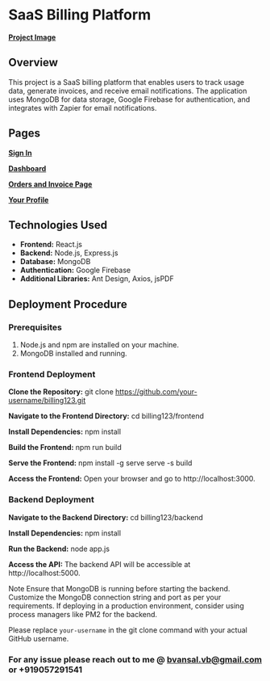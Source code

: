 # SaaS Billing Platform

[**Project Image**](https://drive.google.com/file/d/1Sj9znZTGLH7mQFb6p2X1SAVTLH49krWz/view?usp=sharing)

## Overview

This project is a SaaS billing platform that enables users to track usage data, generate invoices, and receive email notifications. The application uses MongoDB for data storage, Google Firebase for authentication, and integrates with Zapier for email notifications.

## Pages

[**Sign In**](https://drive.google.com/file/d/1RInZQryh93Ak4KfTXko3WTPXAJbUcNQT/view?usp=sharing) 

[**Dashboard**](https://drive.google.com/file/d/1nWq2S3YgXRLryBBkITB_qlYaCEuR2zGZ/view?usp=sharing)

[**Orders and Invoice Page**](https://drive.google.com/file/d/1Iuhzd0w4lcXd7n28vjQsy2mitF_g72pA/view?usp=sharing)

[**Your Profile**](https://drive.google.com/file/d/1N8wNhGxcPYz4vJS5fMluxVjOADe1knty/view?usp=sharing)

## Technologies Used

- **Frontend:** React.js
- **Backend:** Node.js, Express.js
- **Database:** MongoDB
- **Authentication:** Google Firebase
- **Additional Libraries:** Ant Design, Axios, jsPDF

## Deployment Procedure

### Prerequisites

1. Node.js and npm are installed on your machine.
2. MongoDB installed and running.

### Frontend Deployment

**Clone the Repository:**
git clone https://github.com/your-username/billing123.git

**Navigate to the Frontend Directory:**
cd billing123/frontend

**Install Dependencies:**
npm install

**Build the Frontend:**
npm run build

**Serve the Frontend:**
npm install -g serve
serve -s build

**Access the Frontend:**
Open your browser and go to http://localhost:3000.

### Backend Deployment
**Navigate to the Backend Directory:**
cd billing123/backend

**Install Dependencies:**
npm install

**Run the Backend:**
node app.js

**Access the API:**
The backend API will be accessible at http://localhost:5000.

Note
Ensure that MongoDB is running before starting the backend.
Customize the MongoDB connection string and port as per your requirements.
If deploying in a production environment, consider using process managers like PM2 for the backend.

Please replace `your-username` in the git clone command with your actual GitHub username.



### For any issue please reach out to me @ bvansal.vb@gmail.com or +919057291541

